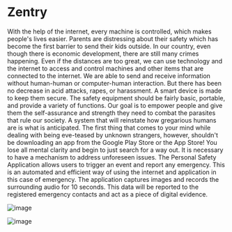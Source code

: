 # Zentry
 
With the help of the internet, every machine is controlled, which makes people's lives easier. Parents are distressing about their safety which has become the first barrier to send their kids outside. In our country, even though there is economic development, there are still many crimes happening.
Even if the distances are too great, we can use technology and the internet to access and control machines and other items that are connected to the internet. We are able to send and receive information without human-human or computer-human interaction. But there has been no decrease in acid attacks, rapes, or harassment. A smart device is made to keep them secure. The safety equipment should be fairly basic, portable, and provide a variety of functions. Our goal is to empower people and give them the self-assurance and strength they need to combat the parasites that rule our society. A system that will reinstate how gregarious humans are is what is anticipated. The first thing that comes to your mind while dealing with being eve-teased by unknown strangers, however, shouldn't be downloading an app from the Google Play Store or the App Store! You lose all mental clarity and begin to just search for a way out. It is necessary to have a mechanism to address unforeseen issues.
The Personal Safety Application allows users to trigger an event and report any emergency. This is an automated and efficient way of using the internet and application in this case of emergency. The application captures images and records the surrounding audio for 10 seconds. This data will be reported to the registered emergency contacts and act as a piece of digital evidence.

![image](https://github.com/riyas-f/ZENTRY/assets/82996580/1062a830-a2db-42b2-9862-a070ff5a176a)

![image](https://github.com/riyas-f/ZENTRY/assets/82996580/5af03135-0bb9-43f5-9f4f-15f3f4da0508)
